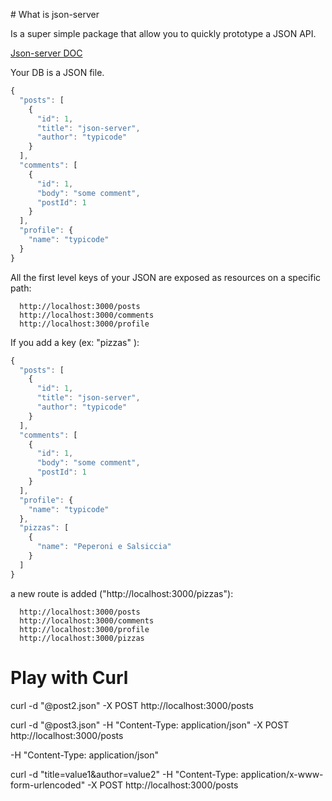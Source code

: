 # What is json-server

Is a super simple package that allow you to quickly prototype a JSON API.

[Json-server DOC](https://github.com/typicode/json-server#getting-started)

Your DB is a JSON file. 

```js
{
  "posts": [
    {
      "id": 1,
      "title": "json-server",
      "author": "typicode"
    }
  ],
  "comments": [
    {
      "id": 1,
      "body": "some comment",
      "postId": 1
    }
  ],
  "profile": {
    "name": "typicode"
  }
}
```

All the first level keys of your JSON are exposed as resources on a specific path:

```
  http://localhost:3000/posts
  http://localhost:3000/comments
  http://localhost:3000/profile
```

If you add a key (ex: "pizzas" ):


```js
{
  "posts": [
    {
      "id": 1,
      "title": "json-server",
      "author": "typicode"
    }
  ],
  "comments": [
    {
      "id": 1,
      "body": "some comment",
      "postId": 1
    }
  ],
  "profile": {
    "name": "typicode"
  },
  "pizzas": [
    {
      "name": "Peperoni e Salsiccia"
    }
  ]
}
```

a new route is added ("http://localhost:3000/pizzas"):

```
  http://localhost:3000/posts
  http://localhost:3000/comments
  http://localhost:3000/profile
  http://localhost:3000/pizzas
```


# Play with Curl

curl -d "@post2.json" -X POST http://localhost:3000/posts


curl -d "@post3.json" -H "Content-Type: application/json" -X POST http://localhost:3000/posts

-H "Content-Type: application/json"

curl -d "title=value1&author=value2" -H "Content-Type: application/x-www-form-urlencoded"  -X POST http://localhost:3000/posts


